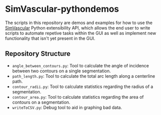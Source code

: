# SimVascular-pythondemos

The scripts in this repository are demos and examples for how to use the [SimVascular](https://github.com/SimVascular/SimVascular/) Python extensibility API, which allows the end user to write scripts to automate repetive tasks within the GUI as well as implement new functionality that isn't yet present in the GUI.

## Repository Structure

- `angle_between_contours.py`: Tool to calculate the angle of incidence between two contours on a single segmentation.
- `path_length.py`: Tool to calculate the total arc length along a centerline path.
- `contour_radii.py`: Tool to calculate statistics regarding the radius of a segmentation.
- `contour_area.py`: Tool to calculate statistics regarding the area of contours on a segmentation.
- `writeToCSV.py`: Debug tool to aid in graphing bad data.